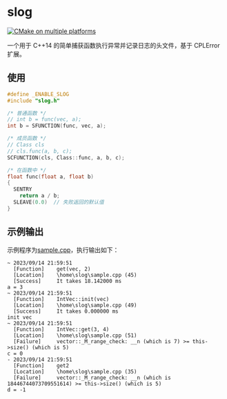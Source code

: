 # slog

[![CMake on multiple platforms](https://github.com/geoyee/slog/actions/workflows/cmake-multi-platform.yml/badge.svg)](https://github.com/geoyee/slog/actions/workflows/cmake-multi-platform.yml)

一个用于 C++14 的简单捕获函数执行异常并记录日志的头文件，基于 CPLError 扩展。

## 使用

```cpp
#define _ENABLE_SLOG
#include "slog.h"

/* 普通函数 */
// int b = func(vec, a);
int b = SFUNCTION(func, vec, a);

/* 成员函数 */
// Class cls
// cls.func(a, b, c);
SCFUNCTION(cls, Class::func, a, b, c);

/* 在函数中 */
float func(float a, float b)
{
  SENTRY
    return a / b;
  SLEAVE(0.0)  // 失败返回的默认值
}
```

## 示例输出

示例程序为[sample.cpp](./sample.cpp)，执行输出如下：

```shell
~ 2023/09/14 21:59:51
  [Function]    get(vec, 2)
  [Location]    \home\slog\sample.cpp (45)
  [Success]     It takes 18.142000 ms
a = 3
~ 2023/09/14 21:59:51
  [Function]    IntVec::init(vec)
  [Location]    \home\slog\sample.cpp (49)
  [Success]     It takes 0.000000 ms
init vec
~ 2023/09/14 21:59:51
  [Function]    IntVec::get(3, 4)
  [Location]    \home\slog\sample.cpp (51)
  [Failure]     vector::_M_range_check: __n (which is 7) >= this->size() (which is 5)
c = 0
- 2023/09/14 21:59:51
  [Function]    get2
  [Location]    \home\slog\sample.cpp (35)
  [Failure]     vector::_M_range_check: __n (which is 18446744073709551614) >= this->size() (which is 5)
d = -1
```
